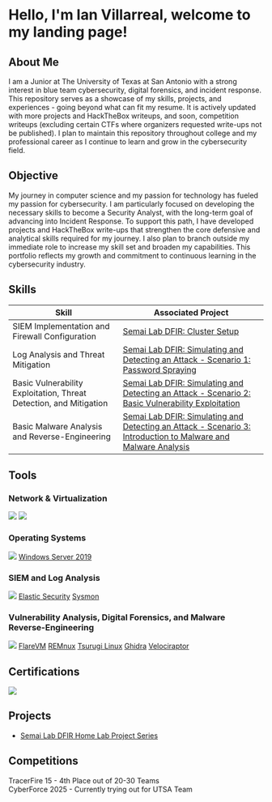 # Hello, I'm Ian Villarreal, welcome to my landing page!

## About Me
I am a Junior at The University of Texas at San Antonio with a strong interest in blue team cybersecurity, digital forensics, and incident response. This repository serves as a showcase of my skills, projects, and experiences - going beyond what can fit my resume. It is actively updated with more projects and HackTheBox writeups, and soon, competition writeups (excluding certain CTFs where organizers requested write-ups not be published). I plan to maintain this repository throughout college and my professional career as I continue to learn and grow in the cybersecurity field.

## Objective

My journey in computer science and my passion for technology has fueled my passion for cybersecurity. I am particularly focused on developing the necessary skills to become a Security Analyst, with the long-term goal of advancing into Incident Response. To support this path, I have developed projects and HackTheBox write-ups that strengthen the core defensive and analytical skills required for my journey. I also plan to branch outside my immediate role to increase my skill set and broaden my capabilities. This portfolio reflects my growth and commitment to continuous learning in the cybersecurity industry.

## Skills

| Skill                                                | Associated Project                            |
|------------------------------------------------------|-----------------------------------------------|
| SIEM Implementation and Firewall Configuration  | <a href="https://github.com/semailab/Semai-Lab-DFIR/blob/main/Project1.md">Semai Lab DFIR: Cluster Setup</a>|
|Log Analysis and Threat Mitigation                                                      | <a href="https://github.com/semailab/Semai-Lab-DFIR/blob/main/Project2.md">Semai Lab DFIR: Simulating and Detecting an Attack - Scenario 1: Password Spraying</a>                                              |
| Basic Vulnerability Exploitation, Threat Detection, and Mitigation | <a href="https://github.com/semailab/Semai-Lab-DFIR/blob/main/Project3.md">Semai Lab DFIR: Simulating and Detecting an Attack - Scenario 2: Basic Vulnerability Exploitation</a>
| Basic Malware Analysis and Reverse-Engineering | <a href="https://github.com/semailab/Semai-Lab-DFIR/blob/main/Project4.md">Semai Lab DFIR: Simulating and Detecting an Attack - Scenario 3: Introduction to Malware and Malware Analysis</a>

## Tools

### Network & Virtualization
<div>
    <a href="https://www.pfsense.org/"><img src="https://img.shields.io/badge/-pfSense-212121?logo=pfsense&logoColor=white&style=flat" /></a>
    <a href="https://www.virtualbox.org/"><img src="https://img.shields.io/badge/VirtualBox-2F61B4?logo=virtualbox&logoColor=fff&style=flat" /></a>
</div>

### Operating Systems
<div>
    <a href="https://www.kali.org/"><img src="https://img.shields.io/badge/Kali%20Linux-557C94?logo=kalilinux&logoColor=fff&style=flat" /></a>
    <a href="https://www.microsoft.com/en-us/evalcenter/evaluate-windows-server-2019">Windows Server 2019</a>
    
</div>

### SIEM and Log Analysis
<div>
    <a href="https://www.elastic.co/elastic-stack"><img src="https://img.shields.io/badge/-elasticstack-005571?logo=elasticstack&logoColor=white&style=flat" /></a> 
    <a href="https://www.elastic.co/security">Elastic Security</a>
    <a href="https://learn.microsoft.com/en-us/sysinternals/downloads/sysmon">Sysmon</a>
</div>

### Vulnerability Analysis, Digital Forensics, and Malware Reverse-Engineering
<div>
    <a href="https://www.metasploit.com/"><img src="https://img.shields.io/badge/Metasploit-2596CD?logo=metasploit&logoColor=fff&style=flat" /></a>
    <a href="https://github.com/mandiant/flare-vm">FlareVM</a>
    <a href="https://remnux.org/">REMnux</a>
    <a href="https://tsurugi-linux.org/">Tsurugi Linux</a>
    <a href="https://github.com/NationalSecurityAgency/ghidra">Ghidra</a>
    <a href="https://docs.velociraptor.app/">Velociraptor</a>
</div>

## Certifications
<div>
<a href="https://drive.google.com/file/d/1_y635SCgRLhtT0w02efvs5cZO4UFBr14/view?usp=sharing"><img src="https://img.shields.io/badge/-Security%2B-FF0000?&style=for-the-badge&logo=CompTIA&logoColor=white" /></a>
</div>

## Projects
- [Semai Lab DFIR Home Lab Project Series](https://github.com/semailab/Semai-Lab-DFIR)

## Competitions
<div>
    TracerFire 15 - 4th Place out of 20-30 Teams
</div>
<div>
CyberForce 2025 - Currently trying out for UTSA Team
</div>
